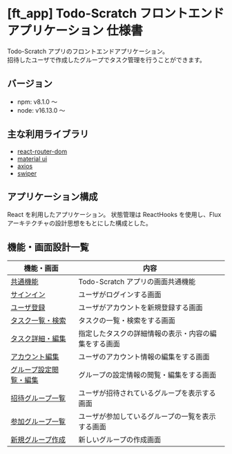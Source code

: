 # [ft_app] Todo-Scratch フロントエンドアプリケーション 仕様書

Todo-Scratch アプリのフロントエンドアプリケーション。  
招待したユーザで作成したグループでタスク管理を行うことができます。

## バージョン

- npm: v8.1.0 〜
- node: v16.13.0 〜

## 主な利用ライブラリ

- [react-router-dom](https://reactrouter.com/)
- [material ui](https://mui.com/)
- [axios](https://github.com/axios/axios)
- [swiper](https://swiperjs.com/)

## アプリケーション構成

React を利用したアプリケーション。
状態管理は ReactHooks を使用し、Flux アーキテクチャの設計思想をもとにした構成とした。

## 機能・画面設計一覧

| 機能・画面                  | 内容                                                 |
| --------------------------- | ---------------------------------------------------- |
| [共通機能]()                | Todo-Scratch アプリの画面共通機能                    |
| [サインイン ]()             | ユーザがログインする画面                             |
| [ユーザ登録 ]()             | ユーザがアカウントを新規登録する画面                 |
| [タスク一覧・検索 ]()       | タスクの一覧・検索をする画面                         |
| [タスク詳細・編集 ]()       | 指定したタスクの詳細情報の表示・内容の編集をする画面 |
| [アカウント編集 ]()         | ユーザのアカウント情報の編集をする画面               |
| [グループ設定閲覧・編集 ]() | グループの設定情報の閲覧・編集をする画面             |
| [招待グループ一覧 ]()       | ユーザが招待されているグループを表示する画面         |
| [参加グループ一覧 ]()       | ユーザが参加しているグループの一覧を表示する画面     |
| [新規グループ作成 ]()       | 新しいグループの作成画面                             |
